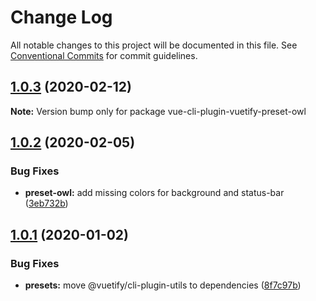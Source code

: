 # Change Log

All notable changes to this project will be documented in this file.
See [Conventional Commits](https://conventionalcommits.org) for commit guidelines.

## [1.0.3](https://github.com/vuetifyjs/vue-cli-plugin-vuetify/compare/vue-cli-plugin-vuetify-preset-owl@1.0.2...vue-cli-plugin-vuetify-preset-owl@1.0.3) (2020-02-12)

**Note:** Version bump only for package vue-cli-plugin-vuetify-preset-owl





## [1.0.2](https://github.com/vuetifyjs/vue-cli-plugin-vuetify/compare/vue-cli-plugin-vuetify-preset-owl@1.0.1...vue-cli-plugin-vuetify-preset-owl@1.0.2) (2020-02-05)


### Bug Fixes

* **preset-owl:** add missing colors for background and status-bar ([3eb732b](https://github.com/vuetifyjs/vue-cli-plugin-vuetify/commit/3eb732be8978ae686738d6b9ebc716dadbc17dd7))





## [1.0.1](https://github.com/vuetifyjs/vue-cli-plugin-vuetify/compare/vue-cli-plugin-vuetify-preset-owl@1.0.0...vue-cli-plugin-vuetify-preset-owl@1.0.1) (2020-01-02)


### Bug Fixes

* **presets:** move @vuetify/cli-plugin-utils to dependencies ([8f7c97b](https://github.com/vuetifyjs/vue-cli-plugin-vuetify/commit/8f7c97bb09bde0f166ff3300aec1c384a1fdbe3e))
